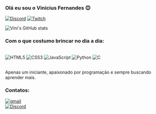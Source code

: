 ### Olá eu sou o Vinícius Fernandes 😊

[![Discord](https://img.shields.io/badge/Discord-7289DA?style=for-the-badge&logo=discord&logoColor=white)](https://discordapp.com/users/148112059144339457)
[![Twitch](https://img.shields.io/badge/Twitch-9146FF?style=for-the-badge&logo=twitch&logoColor=white)](https://www.twitch.tv/sytlerpunisher)

![Vini's GitHub stats](https://github-readme-stats.vercel.app/api?username=sytlernaraki&show_icons=true&theme=gruvbox)

### Com o que costumo brincar no dia a dia:

<div style="display: inline_block"><br>
    <img align="center" alt="HTML5" src="https://img.shields.io/badge/HTML5-E34F26?style=for-the-badge&logo=html5&logoColor=white"/>
    <img align="center" alt="CSS3" src="https://img.shields.io/badge/CSS3-1572B6?style=for-the-badge&logo=css3&logoColor=white">
    <img align="center" alt="JavaScript" src="https://img.shields.io/badge/JavaScript-323330?style=for-the-badge&logo=javascript&logoColor=F7DF1E">
    <img align="center" alt="Python" src="https://img.shields.io/badge/Python-14354C?style=for-the-badge&logo=python&logoColor=white">
    <img align="center" alt="C" src="https://img.shields.io/badge/C-00599C?style=for-the-badge&logo=c&logoColor=white">


</div><br>

Apenas um iniciante, apaixonado por programação e sempre buscando aprender mais.

### Contatos:
[![gmail](https://img.shields.io/badge/Gmail-D14836?style=for-the-badge&logo=gmail&logoColor=white)](https://criarmeulink.com.br/u/1669221926)
<br>
[![Discord](https://img.shields.io/badge/Discord-7289DA?style=for-the-badge&logo=discord&logoColor=white)](https://discordapp.com/users/148112059144339457)
